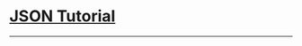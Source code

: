 
# [JSON Tutorial](http://www.w3schools.com/js/js_json_intro.asp)



***************************************************************